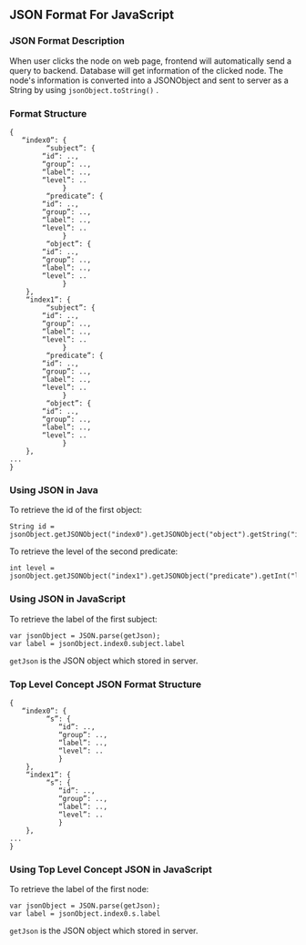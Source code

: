 ## JSON Format For JavaScript
### JSON Format Description

When user clicks the node on web page, frontend will automatically send a query to backend. Database will get information
of the clicked node. The node's information is converted into a JSONObject and sent to server as a String by using `jsonObject.toString()` .

### Format Structure
``` 
{
   “index0”: {
         “subject”: {
		“id”: ..,
		“group”: ..,
		“label”: ..,
		“level”: ..
		     }
         “predicate”: {
		“id”: ..,
		“group”: ..,
		“label”: ..,
		“level”: ..
		     }
         “object”: {
		“id”: ..,
		“group”: ..,
		“label”: ..,
		“level”: ..
		     }
    },
    “index1”: {
         “subject”: {
		“id”: ..,
		“group”: ..,
		“label”: ..,
		“level”: ..
		     }
         “predicate”: {
		“id”: ..,
		“group”: ..,
		“label”: ..,
		“level”: ..
		     }
         “object”: {
		“id”: ..,
		“group”: ..,
		“label”: ..,
		“level”: ..
		     }
    },
...
}
``` 
### Using JSON in Java
To retrieve the id of the first object:
``` 
String id = jsonObject.getJSONObject("index0").getJSONObject("object").getString("id");
``` 
To retrieve the level of the second predicate:
``` 
int level = jsonObject.getJSONObject("index1").getJSONObject("predicate").getInt("level");
``` 

### Using JSON in JavaScript
To retrieve the label of the first subject:
``` 
var jsonObject = JSON.parse(getJson);
var label = jsonObject.index0.subject.label
``` 
`getJson` is the JSON object which stored in server.

### Top Level Concept JSON Format Structure
``` 
{
   “index0”: {
         “s”: {
            “id”: ..,
            “group”: ..,
            “label”: ..,
            “level”: ..
            }
    },
    “index1”: {
         “s”: {
            “id”: ..,
            “group”: ..,
            “label”: ..,
            “level”: ..
            }
    },
...
}
``` 
### Using Top Level Concept JSON in JavaScript
To retrieve the label of the first node:
``` 
var jsonObject = JSON.parse(getJson);
var label = jsonObject.index0.s.label
``` 
`getJson` is the JSON object which stored in server.